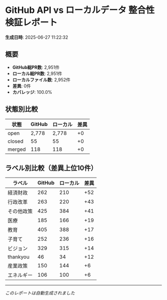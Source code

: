 # GitHub API vs ローカルデータ 整合性検証レポート

**生成日時**: 2025-06-27 11:22:32

## 概要

- **GitHub総PR数**: 2,951件
- **ローカル総PR数**: 2,951件
- **ローカルファイル数**: 2,952件
- **差異**: 0件
- **カバレッジ**: 100.0%

## 状態別比較

| 状態 | GitHub | ローカル | 差異 |
|------|--------|----------|------|
| open | 2,778 | 2,778 | +0 |
| closed | 55 | 55 | +0 |
| merged | 118 | 118 | +0 |

## ラベル別比較（差異上位10件）

| ラベル | GitHub | ローカル | 差異 |
|--------|--------|----------|------|
| 経済財政 | 262 | 210 | +52 |
| 行政改革 | 263 | 220 | +43 |
| その他政策 | 425 | 384 | +41 |
| 医療 | 185 | 166 | +19 |
| 教育 | 405 | 388 | +17 |
| 子育て | 252 | 236 | +16 |
| ビジョン | 329 | 315 | +14 |
| thankyou | 46 | 34 | +12 |
| 産業政策 | 150 | 144 | +6 |
| エネルギー | 106 | 100 | +6 |

---
*このレポートは自動生成されました*